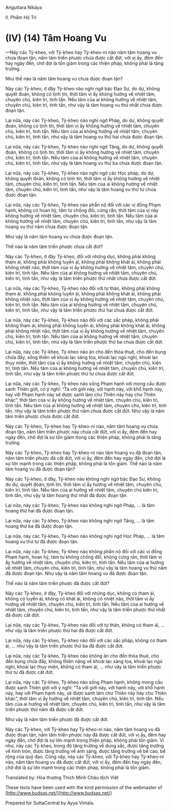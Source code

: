  

Aṅguttara Nikāya

II. Phẩm Hộ Trì

# (IV) (14) Tâm Hoang Vu

—Này các Tỷ-kheo, với Tỷ-kheo hay Tỷ-kheo-ni nào năm tâm hoang vu chưa đoạn tận, năm tâm triền phược chưa được cắt đứt, với vị ấy, đêm đến hay ngày đến, chờ đợi là tổn giảm trong các thiện pháp, không phải là tăng trưởng.

Như thế nào là năm tâm hoang vu chưa được đoạn tận?

Này các Tỷ-kheo, ở đây Tỷ-kheo nào nghi ngờ bậc Ðạo Sư, do dự, không quyết đoán, không có tịnh tín, thời tâm vị ấy không hướng về nhiệt tâm, chuyên chú, kiên trì, tinh tấn. Nếu tâm của ai không hướng về nhiệt tâm, chuyên chú, kiên trì, tinh tấn, như vậy là tâm hoang vu thứ nhất chưa được đoạn tận.

Lại nữa, này các Tỷ-kheo, Tỷ-kheo nào nghi ngờ Pháp, do dự, không quyết đoán, không có tịnh tín, thời tâm vị ấy không hướng về nhiệt tâm, chuyên chú, kiên trì, tinh tấn. Nếu tâm của ai không hướng về nhiệt tâm, chuyên chú, kiên trì, tinh tấn, như vậy là tâm hoang vu thứ hai chưa được đoạn tận.

Lại nữa, này các Tỷ-kheo, Tỷ-kheo nào nghi ngờ Tăng, do dự, không quyết đoán, không có tịnh tín, thời tâm vị ấy không hướng về nhiệt tâm, chuyên chú, kiên trì, tinh tấn. Nếu tâm của ai không hướng về nhiệt tâm, chuyên chú, kiên trì, tinh tấn, như vậy là tâm hoang vu thứ ba chưa được đoạn tận.

Lại nữa, này các Tỷ-kheo, Tỷ-kheo nào nghi ngờ các Học pháp, do dự, không quyết đoán, không có tịnh tín, thời tâm vị ấy không hướng về nhiệt tâm, chuyên chú, kiên trì, tinh tấn. Nếu tâm của ai không hướng về nhiệt tâm, chuyên chú, kiên trì, tinh tấn, như vậy là tâm hoang vu thứ tư chưa được đoạn tận.

Lại nữa, này các Tỷ-kheo, Tỷ-kheo nào phẫn nộ đối với các vị đồng Phạm hạnh, không có hoan hỷ, tâm tư chống đối, cứng rắn, thời tâm của vị này không hướng về nhiệt tâm, chuyên chú, kiên trì, tinh tấn. Nếu tâm của ai không hướng về nhiệt tâm, chuyên chú, kiên trì, tinh tấn, như vậy là tâm hoang vu thứ năm chưa được đoạn tận.

Như vậy là năm tâm hoang vu chưa được đoạn tận.

Thế nào là năm tâm triền phược chưa cắt đứt?

Này các Tỷ-kheo, ở đây Tỷ-kheo, đối với những dục, không phải không tham ái, không phải không luyến ái, không phải không khát ái, không phải không nhiệt não, thời tâm của vị ấy không hướng về nhiệt tâm, chuyên chú, kiên trì, tinh tấn. Nếu tâm của ai không hướng về nhiệt tâm, chuyên chú, kiên trì, tinh tấn, như vậy là tâm triền phược thứ nhất chưa được cắt đứt.

Lại nữa, này các Tỷ-kheo, Tỷ-kheo nào đối với tự thân, không phải không tham ái, không phải không luyến ái, không phải không khát ái, không phải không nhiệt não, thời tâm của vị ấy không hướng về nhiệt tâm, chuyên chú, kiên trì, tinh tấn. Nếu tâm của ai không hướng về nhiệt tâm, chuyên chú, kiên trì, tinh tấn, như vậy là tâm triền phược thứ hai chưa được cắt đứt.

Lại nữa, này các Tỷ-kheo, Tỷ-kheo nào đối với các sắc pháp, không phải không tham ái, không phải không luyến ái, không phải không khát ái, không phải không nhiệt não, thời tâm của vị ấy không hướng về nhiệt tâm, chuyên chú, kiên trì, tinh tấn. Nếu tâm của ai không hướng về nhiệt tâm, chuyên chú, kiên trì, tinh tấn, như vậy là tâm triền phược thứ ba chưa được cắt đứt.

Lại nữa, này các Tỷ-kheo, Tỷ-kheo nào ăn cho đến thỏa thuê, cho đến bụng chứa đầy, sống thiên về khoái lạc sàng tọa, khoái lạc ngủ nghỉ, khoái lạc thụy miên, thời tâm của vị ấy không hướng về nhiệt tâm, chuyên chú, kiên trì, tinh tấn. Nếu tâm của ai không hướng về nhiệt tâm, chuyên chú, kiên trì, tinh tấn, như vậy là tâm triền phược thứ tư chưa được cắt đứt.

Lại nữa, này các Tỷ-kheo, Tỷ-kheo nào sống Phạm hạnh với mong cầu được sanh Thiên giới, có ý nghĩ: “Ta với giới này, với hạnh này, với khổ hạnh này, hay với Phạm hạnh này sẽ được sanh làm chư Thiên này hay chư Thiên khác”, thời tâm của vị ấy không hướng về nhiệt tâm, chuyên chú, kiên trì, tinh tấn. Nếu tâm của ai không hướng về nhiệt tâm, chuyên chú, kiên trì, tinh tấn, như vậy là tâm triền phược thứ năm chưa được cắt đứt. Như vậy là năm tâm triền phược chưa được cắt đứt.

Này các Tỷ-kheo, Tỷ-kheo hay Tỷ-kheo-ni nào, năm tâm hoang vu chưa đoạn tận, năm tâm triền phược này chưa cắt đứt, với vị ấy, đêm đến hay ngày đến, chờ đợi là sự tổn giảm trong các thiện pháp, không phải là tăng trưởng.

Này các Tỷ-kheo, Tỷ-kheo hay Tỷ-kheo-ni nào tâm hoang vu đã đoạn tân, năm tâm triền phược đã cắt đứt, với vị ấy, đêm đến hay ngày đến, chờ đợi là sự lớn mạnh trong các thiện pháp, không phải là tổn giảm. Thế nào là năm tâm hoang vu đã được đoạn tận?

Này các Tỷ-kheo, ở đây, Tỷ-kheo nào không nghi ngờ bậc Ðạo Sư, không do dự, quyết đoán, tịnh tín, thời tâm vị ấy hướng về nhiệt tâm, chuyên chú, kiên trì, tinh tấn. Nếu tâm của ai hướng về nhiệt tâm, chuyên chú kiên trì, tinh tấn, như vậy là tâm hoang thứ nhất đã được đoạn tận.

Lại nữa, này các Tỷ-kheo, Tỷ-kheo nào không nghi ngờ Pháp, ... là tâm hoang thứ hai đã được đoạn tận.

Lại nữa, này các Tỷ-kheo, Tỷ-kheo nào không nghi ngờ Tăng, ... là tâm hoang thứ ba đã được đoạn tận.

Lại nữa, này các Tỷ-kheo, Tỷ-kheo nào không nghi ngờ Học Pháp, ... là tâm hoang vu thứ tư đã được đoạn tận.

Lại nữa, này các Tỷ-kheo, Tỷ-kheo nào không phẫn nộ đối với các vị đồng Phạm hạnh, hoan hỷ, tâm tư không chống đối, không cứng rắn, thời tâm vị ấy hướng về nhiệt tâm, chuyên chú, kiên trì, tinh tấn. Nếu tâm của ai hướng về nhiệt tâm, chuyên chú, kiên trì, tinh tấn, như vậy là tâm hoang vu thứ năm đã được đoạn tận. Như vậy là năm tâm hoang vu đã được đoạn tận.

Thế nào là năm tâm triền phược đã được cắt đứt?

Này các Tỷ-kheo, ở đây, Tỷ-kheo đối với những dục, không có tham ái, không có luyến ái, không có khát ái, không có nhiệt não, thời tâm vị ấy hướng về nhiệt tâm, chuyên chú, kiên trì, tinh tấn. Nếu tâm của ai hướng về nhiệt tâm, chuyên chú, kiên trì, tinh tấn, như vậy là tâm triền phược thứ nhất đã được cắt đứt.

Lại nữa, này các Tỷ-kheo, Tỷ-kheo nào đối với tự thân, không có tham ái, ... như vậy là tâm triền phược thứ hai đã được cắt đứt.

Lại nữa, này các Tỷ-kheo, Tỷ-kheo nào đối với các sắc pháp, không có tham ái, ... như vậy là tâm triền phược thứ ba đã được cắt đứt.

Lại nữa, này các Tỷ-kheo, Tỷ-kheo nào không ăn cho đến thỏa thuê, cho đến bụng chứa đầy, không thiên nặng về khoái lạc sàng tọa, khoái lạc ngủ nghỉ, khoái lạc thụy miên, không có tham ái, ... như vậy là tâm triền phược thứ tư đã được cắt đứt.

Lại nữa, này các Tỷ-kheo, Tỷ-kheo nào sống Phạm hạnh, không mong cầu được sanh Thiên giới với ý nghĩ: “Ta với giới này, với hạnh này, với khổ hạnh này, hay với Phạm hạnh này, sẽ được sanh làm chư Thiên này hay chư Thiên khác”, thời tâm vị ấy hướng về nhiệt tâm, chuyên chú, kiên trì, tinh tấn. Nếu tâm của ai hướng về nhiệt tâm, chuyên chú, kiên trì, tinh tấn, như vậy là tâm triền phược thứ năm đã được cắt đứt.

Như vậy là năm tâm triền phược đã được cắt đứt.

Này các Tỷ-kheo, với Tỷ-kheo hay Tỷ-kheo-ni nào, năm tâm hoang vu đã được đoạn tận, năm tâm triền phược này đã được cắt đứt, với vị ấy, đêm hay ngày đến, chờ đợi là sự lớn mạnh trong thiện pháp, không phải tổn giảm. Ví như, này các Tỷ-kheo, trong độ tăng trưởng về dung sắc, được tăng trưởng về hình tròn, được tăng trưởng về ánh sáng, được tăng trưởng về bề cao, bề rộng của quỷ đạo. Cũng vậy, này các Tỷ-kheo, với Tỷ-kheo hay Tỷ-kheo-ni nào, năm tâm hoang vu đã được cắt đứt, với vị ấy, đêm đến hay ngày đến, chờ đợi là sự lớn mạnh trong các thiện pháp, không phải là tổn giảm.

Translated by: Hòa thượng Thích Minh Châu dịch Việt

These texts have been used with the kind permission of the webmaster of [http://www.budsas.net/](http://www.budsas.net/)

Prepared for SuttaCentral by Ayya Vimala.